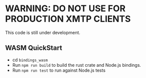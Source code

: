 # WARNING: DO NOT USE FOR PRODUCTION XMTP CLIENTS

This code is still under development.

## WASM QuickStart

- cd `bindings_wasm`
- Run `npm run build` to build the rust crate and Node.js bindings.
- Run `npm run test` to run against Node.js tests
